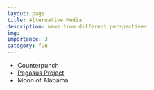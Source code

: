 ```yaml
---
layout: page
title: Alternative Media
description: news from different perspectives
img:
importance: 3
category: fun
---
```


- Counterpunch
- [Pegasus Project](https://www.theguardian.com/news/series/pegasus-project)
- Moon of Alabama

